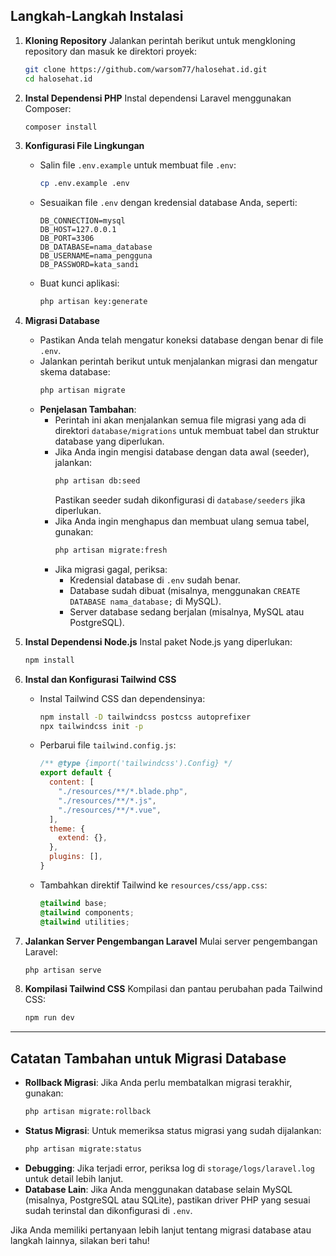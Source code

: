 ## Langkah-Langkah Instalasi

1. **Kloning Repository**
   Jalankan perintah berikut untuk mengkloning repository dan masuk ke direktori proyek:
   ```bash
   git clone https://github.com/warsom77/halosehat.id.git
   cd halosehat.id
   ```

2. **Instal Dependensi PHP**
   Instal dependensi Laravel menggunakan Composer:
   ```bash
   composer install
   ```

3. **Konfigurasi File Lingkungan**
   - Salin file `.env.example` untuk membuat file `.env`:
     ```bash
     cp .env.example .env
     ```
   - Sesuaikan file `.env` dengan kredensial database Anda, seperti:
     ```
     DB_CONNECTION=mysql
     DB_HOST=127.0.0.1
     DB_PORT=3306
     DB_DATABASE=nama_database
     DB_USERNAME=nama_pengguna
     DB_PASSWORD=kata_sandi
     ```
   - Buat kunci aplikasi:
     ```bash
     php artisan key:generate
     ```

4. **Migrasi Database**
   - Pastikan Anda telah mengatur koneksi database dengan benar di file `.env`.
   - Jalankan perintah berikut untuk menjalankan migrasi dan mengatur skema database:
     ```bash
     php artisan migrate
     ```
   - **Penjelasan Tambahan**:
     - Perintah ini akan menjalankan semua file migrasi yang ada di direktori `database/migrations` untuk membuat tabel dan struktur database yang diperlukan.
     - Jika Anda ingin mengisi database dengan data awal (seeder), jalankan:
       ```bash
       php artisan db:seed
       ```
       Pastikan seeder sudah dikonfigurasi di `database/seeders` jika diperlukan.
     - Jika Anda ingin menghapus dan membuat ulang semua tabel, gunakan:
       ```bash
       php artisan migrate:fresh
       ```
     - Jika migrasi gagal, periksa:
       - Kredensial database di `.env` sudah benar.
       - Database sudah dibuat (misalnya, menggunakan `CREATE DATABASE nama_database;` di MySQL).
       - Server database sedang berjalan (misalnya, MySQL atau PostgreSQL).

5. **Instal Dependensi Node.js**
   Instal paket Node.js yang diperlukan:
   ```bash
   npm install
   ```

6. **Instal dan Konfigurasi Tailwind CSS**
   - Instal Tailwind CSS dan dependensinya:
     ```bash
     npm install -D tailwindcss postcss autoprefixer
     npx tailwindcss init -p
     ```
   - Perbarui file `tailwind.config.js`:
     ```javascript
     /** @type {import('tailwindcss').Config} */
     export default {
       content: [
         "./resources/**/*.blade.php",
         "./resources/**/*.js",
         "./resources/**/*.vue",
       ],
       theme: {
         extend: {},
       },
       plugins: [],
     }
     ```
   - Tambahkan direktif Tailwind ke `resources/css/app.css`:
     ```css
     @tailwind base;
     @tailwind components;
     @tailwind utilities;
     ```

7. **Jalankan Server Pengembangan Laravel**
   Mulai server pengembangan Laravel:
   ```bash
   php artisan serve
   ```

8. **Kompilasi Tailwind CSS**
   Kompilasi dan pantau perubahan pada Tailwind CSS:
   ```bash
   npm run dev
   ```

---

## Catatan Tambahan untuk Migrasi Database
- **Rollback Migrasi**: Jika Anda perlu membatalkan migrasi terakhir, gunakan:
  ```bash
  php artisan migrate:rollback
  ```
- **Status Migrasi**: Untuk memeriksa status migrasi yang sudah dijalankan:
  ```bash
  php artisan migrate:status
  ```
- **Debugging**: Jika terjadi error, periksa log di `storage/logs/laravel.log` untuk detail lebih lanjut.
- **Database Lain**: Jika Anda menggunakan database selain MySQL (misalnya, PostgreSQL atau SQLite), pastikan driver PHP yang sesuai sudah terinstal dan dikonfigurasi di `.env`.

Jika Anda memiliki pertanyaan lebih lanjut tentang migrasi database atau langkah lainnya, silakan beri tahu!
